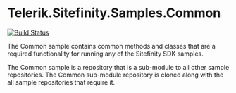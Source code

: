 Telerik.Sitefinity.Samples.Common
=================================

[![Build Status](http://sdk-jenkins-ci.cloudapp.net/job/Telerik.Sitefinity.Samples.Common.test/badge/icon)](http://sdk-jenkins-ci.cloudapp.net/job/Telerik.Sitefinity.Samples.Common.test/)

The Common sample contains common methods and classes that are a required functionality for running any of the Sitefinity SDK samples.

The Common sample is a repository that is a sub-module to all other sample repositories. The Common sub-module repository is cloned along with the all sample repositories that require it. 

